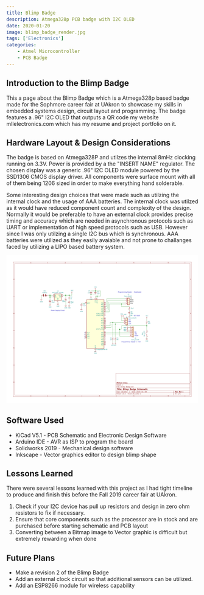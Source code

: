 ```yaml
---
title: Blimp Badge
description: Atmega328p PCB badge with I2C OLED
date: 2020-01-20
image: blimp_badge_render.jpg
tags: ['Electronics']
categories:
    - Atmel Microcontroller
    - PCB Badge 
---
```

## Introduction to the Blimp Badge

This a page about the Blimp Badge which is a Atmega328p based badge made for the Sophmore career fair at UAkron to showcase my skills in embedded systems design, circuit layout and programming. The badge features a .96" I2C OLED that outputs a QR code my website mllelectronics.com which has my resume and project portfolio on it. 

## Hardware Layout & Design Considerations

The badge is based on Atmega328P and utilzes the internal 8mHz clocking running on 3.3V. Power is provided by a the "INSERT NAME" regulator. The chosen display was a generic .96" I2C OLED module powered by the SSD1306 CMOS display driver. All components were surface mount with all of them being 1206 sized in order to make everything hand solderable. 

Some interesting design choices that were made such as utilzing the internal clock and the usage of AAA batteries. The internal clock was utilzed as it would have reduced component count and complexity of the design. Normally it would be preferable to have an external clock provides precise timing and accuracy which are needed in asynchronous protocols such as UART or implementation of high speed protocols such as USB. However since I was only utilzing a single I2C bus which is synchronous. AAA batteries were utilized as they easily avaiable and not prone to challanges faced by utilizing a LIPO based battery system. 

![Blimp V1 Badge Schematic](blimp_schematic.jpg)

## Software Used
* KiCad V5.1 - PCB Schematic and Electronic Design Software
* Arduino IDE  - AVR as ISP to program the board
* Solidworks 2019 - Mechanical design software 
* Inkscape - Vector graphics editor to design blimp shape 


## Lessons Learned 
There were several lessons learned with this project as I had tight timeline to produce and finish this before the Fall 2019 career fair at UAkron. 

1. Check if your I2C device has pull up resistors and design in zero ohm resistors to fix if necessary. 
2. Ensure that core components such as the processor are in stock and are purchased before starting schematic and PCB layout 
3. Converting between a Bitmap image to Vector graphic is difficult but extremely rewarding when done 

## Future Plans 
* Make a revision 2 of the Blimp Badge 
* Add an external clock circuit so that additional sensors can be utilized. 
* Add an ESP8266 module for wireless capability 

